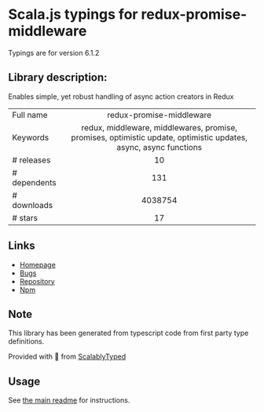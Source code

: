
# Scala.js typings for redux-promise-middleware

Typings are for version 6.1.2

## Library description:
Enables simple, yet robust handling of async action creators in Redux

|                    |                 |
| ------------------ | :-------------: |
| Full name          | redux-promise-middleware |
| Keywords           | redux, middleware, middlewares, promise, promises, optimistic update, optimistic updates, async, async functions |
| # releases         | 10 |
| # dependents       | 131 |
| # downloads        | 4038754 |
| # stars            | 17 |

## Links
- [Homepage](https://github.com/pburtchaell/redux-promise-middleware)
- [Bugs](https://github.com/pburtchaell/redux-promise-middleware/issues)
- [Repository](https://github.com/pburtchaell/redux-promise-middleware)
- [Npm](https://www.npmjs.com/package/redux-promise-middleware)
    


## Note
This library has been generated from typescript code from first party type definitions.

Provided with :purple_heart: from [ScalablyTyped](https://github.com/oyvindberg/ScalablyTyped)

## Usage
See [the main readme](../../readme.md) for instructions.



